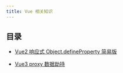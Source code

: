 ```yaml
---
title: Vue 相关知识
---
```


## 目录

- [Vue2 响应式 Object.defineProperty 简易版](./vue2-defineProperty.js)

- [Vue3 proxy 数据劫持](./vue3-proxy.js)
